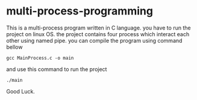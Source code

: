 # multi-process-programming
This is a multi-process program written in C language.
you have to run the project on linux OS.
the project contains four process which interact each other using named pipe.
you can compile the program using command bellow
```console
gcc MainProcess.c -o main
```
and use this command to run the project

```console
./main
```
Good Luck.

